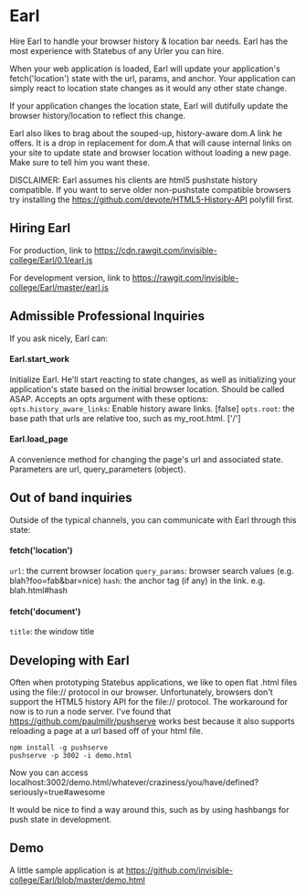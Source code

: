 # Earl
Hire Earl to handle your browser history & location bar needs. Earl has the most experience with Statebus of any Urler you can hire. 

When your web application is loaded, Earl will update your application's 
fetch('location') state with the url, params, and anchor. Your application 
can simply react to location state changes as it would any other state change. 

If your application changes the location state, Earl will dutifully update 
the browser history/location to reflect this change. 

Earl also likes to brag about the souped-up, history-aware dom.A link he 
offers. It is a drop in replacement for dom.A that will cause internal links
on your site to update state and browser location without loading a new page.
Make sure to tell him you want these. 

DISCLAIMER: Earl assumes his clients are html5 pushstate history compatible. 
If you want to serve older non-pushstate compatible browsers try installing the 
https://github.com/devote/HTML5-History-API polyfill first. 

## Hiring Earl

For production, link to https://cdn.rawgit.com/invisible-college/Earl/0.1/earl.js

For development version, link to https://rawgit.com/invisible-college/Earl/master/earl.js

## Admissible Professional Inquiries

If you ask nicely, Earl can:

#### Earl.start_work
Initialize Earl. He'll start reacting to state changes, as well as initializing your application's state based on the initial browser location. Should be called ASAP. Accepts an opts argument with these options:
  `opts.history_aware_links`: Enable history aware links. [false]
  `opts.root`: the base path that urls are relative too, such as my_root.html. ['/']

#### Earl.load_page
A convenience method for changing the page's url and associated state. Parameters are url, query_parameters (object).

## Out of band inquiries

Outside of the typical channels, you can communicate with Earl through this state:

#### fetch('location')
`url`: the current browser location
`query_params`: browser search values (e.g. blah?foo=fab&bar=nice)
`hash`: the anchor tag (if any) in the link. e.g. blah.html#hash

#### fetch('document')
`title`: the window title

## Developing with Earl

Often when prototyping Statebus applications, we like to open flat .html files using the file:// protocol in our browser. Unfortunately, browsers don't support the HTML5 history API for the file:// protocol. The workaround for now is to run a node server. I've found that https://github.com/paulmillr/pushserve works best because it also supports reloading a page at a url based off of your html file. 
```
npm install -g pushserve
pushserve -p 3002 -i demo.html
```
Now you can access localhost:3002/demo.html/whatever/craziness/you/have/defined?seriously=true#awesome

It would be nice to find a way around this, such as by using hashbangs for push state in development. 

## Demo

A little sample application is at https://github.com/invisible-college/Earl/blob/master/demo.html
